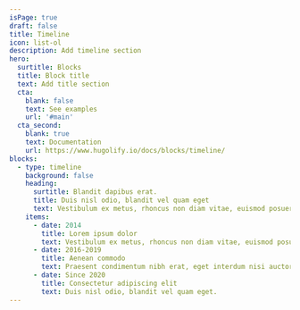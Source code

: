 ```yaml
---
isPage: true
draft: false
title: Timeline
icon: list-ol
description: Add timeline section
hero:
  surtitle: Blocks
  title: Block title
  text: Add title section
  cta:
    blank: false
    text: See examples
    url: '#main'
  cta_second:
    blank: true
    text: Documentation
    url: https://www.hugolify.io/docs/blocks/timeline/
blocks:
  - type: timeline
    background: false
    heading:
      surtitle: Blandit dapibus erat.
      title: Duis nisl odio, blandit vel quam eget
      text: Vestibulum ex metus, rhoncus non diam vitae, euismod posuere mi. Blandit dapibus erat.
    items: 
      - date: 2014
        title: Lorem ipsum dolor
        text: Vestibulum ex metus, rhoncus non diam vitae, euismod posuere mi. Blandit dapibus erat.
      - date: 2016-2019
        title: Aenean commodo
        text: Praesent condimentum nibh erat, eget interdum nisi auctor eget. Vestibulum ex metus, rhoncus non diam vitae, euismod posuere mi.
      - date: Since 2020
        title: Consectetur adipiscing elit
        text: Duis nisl odio, blandit vel quam eget.
---
```

